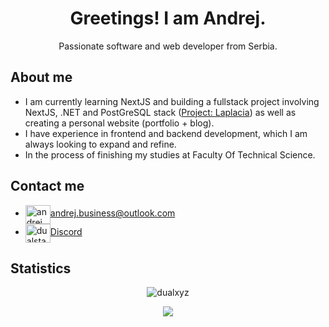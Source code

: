 <h1 align="center">Greetings! I am Andrej.</h1>
<p align="center">Passionate software and web developer from Serbia.</p>

## About me
<ul>
 <!--[<li>I am currently working on blog-portfolio, where I write about my projects in greater detail. [COMING SOON...]</li>](url)-->
 <li>I am currently learning NextJS and building a fullstack project involving NextJS, .NET and PostGreSQL stack (<a href="https://github.com/ProjectLaplacia"><span>Project: Laplacia</span></a>) as well as creating a personal website (portfolio + blog).</li>
 <li>I have experience in frontend and backend development, which I am always looking to expand and refine.</li>
 <li>In the process of finishing my studies at Faculty Of Technical Science.</li>
</ul>

## Contact me
<ul>
 <li><a href="mailto:andrej.business@outlook.com" target="blank"><img align="center" src="https://www.svgrepo.com/show/286783/envelope-mail.svg" alt="andrej.business@outlook.com" height="30" width="40" />andrej.business@outlook.com</a> </li>
 <li><a href="https://discord.com/users/136475105680162816" target="blank"><img align="center" src="https://www.svgrepo.com/show/353655/discord-icon.svg" alt="dualstab" height="30" width="40" />Discord</a> </li>
</ul>

<!--
<h3 align="left">Some of projects which I made</h3>
<ul>
 <li>
  <strong>Fullstack project -</strong> <a href="https://github.com/Dualxyz/Webshop"><span>WebShop</span></a>
  <ul>
   <li>This application allows for simulation of nuanced commercial transactions involving items which a seller can register.</li>
   <li>The backend is written in C# (.net 6.0), while the frontend is in React, and the database utilizes Microsoft's SQL Server.</li>
  </ul>
 </li>
 <li>
  <strong>Group Fullstack Project -</strong> <a href="https://github.com/Dualxyz/Crypto-Portfolio"><span>CryptoPortfolio</span></a>
  <ul>
   <li>Small demo crypto portfolio software that allows users to keep track of their previous exchanges. It allows for registering of users, creating transactions, viewing the history of transactions, and accessing the real-time value of crypto values through a 3rd party API.</li>
   <li>Frontend is written in React, Backend in Flask, and the database utilizes MongoDB.</li>
  </ul>
 </li>
 <li>
   <strong>Razor Pages -</strong> <a href="https://github.com/Dualxyz/Fitness-Center-WebApplication"><span>FitnessCenter</span></a>
  <ul>
   <li>Web application that simulates the registration of gyms as well as adding reviews.</li>
   <li>This project uses C#'s Razor Pages for generating the frontend and an MVC architecture.</li>
  </ul>
 </li>
 <li><strong>Feel free to check my <a href="https://github.com/Dualxyz?tab=repositories">GitHub repo</a> for more...</strong></li>
</ul>
-->

## Statistics
<p align="center"><img src="https://github-readme-stats.vercel.app/api/top-langs?username=dualxyz&theme=react&show_icons=true&locale=en&layout=compact" alt="dualxyz" /></p>
<p align="center"><img src="https://komarev.com/ghpvc/?username=dualxyz&color=blueviolet"></img></p>


